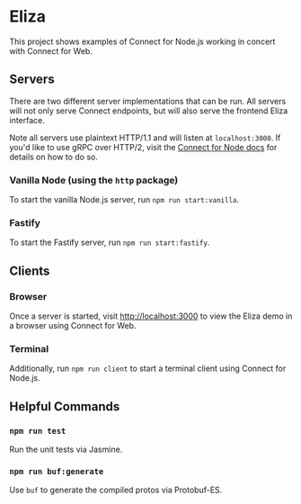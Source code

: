 # Eliza

This project shows examples of Connect for Node.js working in concert with Connect for Web.

## Servers

There are two different server implementations that can be run.  All servers will not only serve Connect endpoints,
but will also serve the frontend Eliza interface.  

Note all servers use plaintext HTTP/1.1 and will listen at `localhost:3000`. If you'd like to use gRPC over HTTP/2, 
visit the [Connect for Node docs](https://connect.build/docs/node/getting-started#use-the-grpc-protocol-instead-of-the-connect-protocol)
for details on how to do so.

### Vanilla Node (using the `http` package)

To start the vanilla Node.js server, run `npm run start:vanilla`.

### Fastify

To start the Fastify server, run `npm run start:fastify`.

## Clients

### Browser

Once a server is started, visit [http://localhost:3000](http://localhost:3000) to view the Eliza demo in a browser 
using Connect for Web.

### Terminal

Additionally, run `npm run client` to start a terminal client using Connect for Node.js.

## Helpful Commands

### `npm run test`

Run the unit tests via Jasmine.

### `npm run buf:generate`

Use `buf` to generate the compiled protos via Protobuf-ES.

